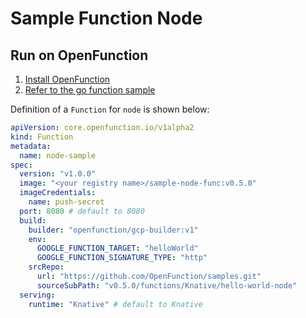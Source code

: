 # Sample Function Node

## Run on OpenFunction

1. [Install OpenFunction](https://github.com/OpenFunction/OpenFunction#install-openfunction)
2. [Refer to the go function sample](../hello-world-go/README.md)

Definition of a ```Function``` for ```node``` is shown below:

```yaml
apiVersion: core.openfunction.io/v1alpha2
kind: Function
metadata:
  name: node-sample
spec:
  version: "v1.0.0"
  image: "<your registry name>/sample-node-func:v0.5.0"
  imageCredentials:
    name: push-secret
  port: 8080 # default to 8080
  build:
    builder: "openfunction/gcp-builder:v1"
    env:
      GOOGLE_FUNCTION_TARGET: "helloWorld"
      GOOGLE_FUNCTION_SIGNATURE_TYPE: "http"
    srcRepo:
      url: "https://github.com/OpenFunction/samples.git"
      sourceSubPath: "v0.5.0/functions/Knative/hello-world-node"
  serving:
    runtime: "Knative" # default to Knative
```